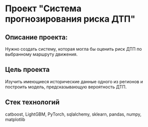 # Проект "Система прогнозирования риска ДТП"

## Описание проекта: 
Нужно создать систему, которая могла бы оценить риск ДТП по выбранному маршруту движения.

## Цель проекта
Изучить имеющиеся исторические данные одного из регионов и построить модель, предсказывающую вероятность ДТП.

## Стек технологий
catboost, LightGBM, PyTorch, sqlalchemy, sklearn, pandas, numpy, matplotlib